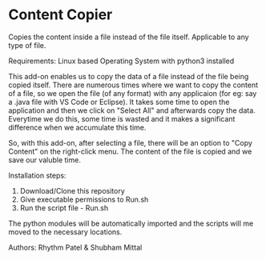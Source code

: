 # Content Copier

Copies the content inside a file instead of the file itself. Applicable to any type of file.

Requirements: Linux based Operating System with python3 installed

This add-on enables us to copy the data of a file instead of the file being copied itself. 
There are numerous times where we want to copy the content of a file, so we open the file (of any format) with any applicaion (for eg: say a .java file with VS Code or Eclipse). It takes some time to open the application and then we click on "Select All" and afterwards copy the data. Everytime we do this, some time is wasted and it makes a significant difference when we accumulate this time.

So, with this add-on, after selecting a file, there will be an option to "Copy Content" on the right-click menu. The content of the file is copied and we save our valuble time.

Installation steps:

1) Download/Clone this repository
2) Give executable permissions to Run.sh
3) Run the script file - Run.sh

The python modules will be automatically imported and the scripts will me moved to the necessary locations.

Authors:
Rhythm Patel & Shubham Mittal
